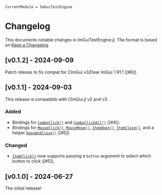 ```@meta
CurrentModule = ImGuiTestEngine
```

# Changelog

This documents notable changes in ImGuiTestEngine.jl. The format is based on
[Keep a Changelog](https://keepachangelog.com).

## [v0.1.2] - 2024-09-09

Patch release to fix compat for CImGui v3/Dear ImGui 1.91.1 ([#6]).

## [v0.1.1] - 2024-09-03

This release is compatible with CImGui.jl v2 and v3.

### Added
- Bindings for [`ComboClick()`](@ref) and [`ComboClickAll()`](@ref) ([#4]).
- Bindings for [`MouseClick()`](@ref), [`MouseMove()`](@ref),
  [`ItemOpen()`](@ref), [`ItemClose()`](@ref), and a helper
  [`OpenAndClose()`](@ref) ([#5]).

### Changed
- [`ItemClick()`](@ref) now supports passing a `button` argument to select which
  button to click ([#5]).

## [v0.1.0] - 2024-06-27

The initial release!
